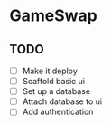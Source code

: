 # GameSwap

## TODO

- [ ] Make it deploy
- [ ] Scaffold basic ui
- [ ] Set up a database
- [ ] Attach database to ui
- [ ] Add authentication
